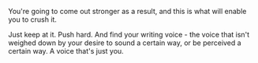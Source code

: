 You're going to come out stronger as a result, and this is what will enable you to crush it.

Just keep at it. Push hard. And find your writing voice - the voice that isn't weighed down by your desire to sound a certain way, or be perceived a certain way. A voice that's just you.